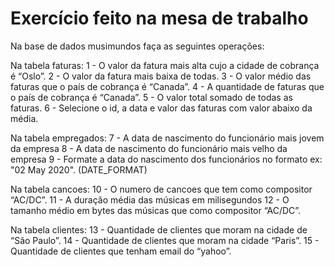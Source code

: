 <h1>Exercício feito na mesa de trabalho</h1>

Na base de dados musimundos faça as seguintes operações:

Na tabela faturas:
1 - O valor da fatura mais alta cujo a cidade de cobrança é “Oslo”.
2 - O valor da fatura mais baixa de todas. 
3 - O valor médio das faturas que o país de cobrança é “Canada”. 
4 - A quantidade de faturas que o país de cobrança é “Canada”.
5 - O valor total somado de todas as faturas.
6 - Selecione o id, a data e valor das faturas com valor abaixo da média.

Na tabela empregados:
7 - A data de nascimento do funcionário mais jovem da empresa
8 - A data de nascimento do funcionário mais velho da empresa
9 - Formate a data do nascimento dos funcionários no formato ex: "02 May 2020". (DATE_FORMAT)

Na tabela cancoes: 
10 - O numero de cancoes que tem como compositor “AC/DC”. 
11 - A duração média das músicas em milisegundos
12 - O tamanho médio em bytes das músicas que como compositor “AC/DC”. 

Na tabela clientes:
13 - Quantidade de clientes que moram na cidade de “São Paulo”.
14 - Quantidade de clientes que moram na cidade “Paris”.
15 - Quantidade de clientes que tenham email do “yahoo”. 